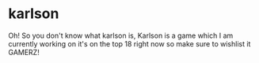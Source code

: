# karlson
Oh! So you don't know what karlson is, Karlson is a game which I am currently working on it's on the top 18 right now so make sure to wishlist it GAMERZ!
